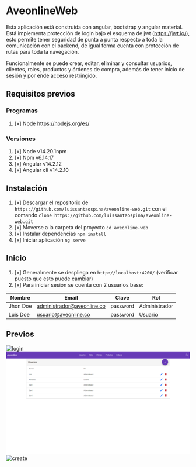 # AveonlineWeb
Esta aplicación está construida con angular, bootstrap y angular material.
Está implementa protección de login bajo el esquema de jwt (https://jwt.io/), esto permite tener seguridad de punta a punta respecto a toda la comunicación con el backend, de igual forma cuenta con protección de rutas para toda la navegación.

Funcionalmente se puede crear, editar, eliminar y consultar usuarios, clientes, roles, productos y órdenes de compra, además de tener inicio de sesión y por ende acceso restringido.

## Requisitos previos

### Programas
1. [x] Node https://nodejs.org/es/

### Versiones
1. [x] Node v14.20.1npm
2. [x] Npm v6.14.17
3. [x] Angular v14.2.12
4. [x] Angular cli v14.2.10

## Instalación
1. [x] Descargar el repositorio de `https://github.com/luissantaospina/aveonline-web.git` con el comando `clone https://github.com/luissantaospina/aveonline-web.git`
2. [x] Moverse a la carpeta del proyecto `cd aveonline-web`
3. [x] Instalar dependencias `npm install`
4. [x] Iniciar aplicación `ng serve`

## Inicio
1. [x] Generalmente se despliega en `http://localhost:4200/` (verificar puesto que esto puede cambiar)
2. [x] Para iniciar sesión se cuenta con 2 usuarios base:

| Nombre            | Email | Clave    | Rol |
-------------------|-------|----------|----|
   | Jhon Doe          | administrador@aveonline.co | password | Administrador |
   | Luis Doe          | usuario@aveonline.co | password | Usuario |

## Previos
![login](login.png)
![users](images/users.png)
![create](create.png)
